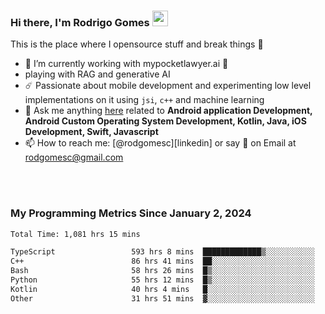 
### Hi there, I'm Rodrigo Gomes <img src="https://media.giphy.com/media/hvRJCLFzcasrR4ia7z/giphy.gif" width="25px">
This is the place where I opensource stuff and break things 🤣
- 🔭 I’m currently working with mypocketlawyer.ai 💜
- playing with RAG and generative AI
- ☄️ Passionate about mobile development and experimenting low level implementations on it using `jsi`, `c++` and machine learning
- 💬 Ask me anything [here](https://github.com/rodgomesc/rodgomesc/issues) related to <b>Android application Development, Android Custom Operating System Development, Kotlin, Java, iOS Development, Swift, Javascript</b>
- 📫 How to reach me: [@rodgomesc][linkedin] or say 👋 on Email at [rodgomesc@gmail.com](mailto:rodgomesc@gmail.com)


<br/>

<!-- 
<picture>
  <img src="/github-metrics.svg" alt="Metrics">
</picture>
-->

</br>

### My Programming Metrics Since January 2, 2024 


<!--START_SECTION:waka-->

```txt
Total Time: 1,081 hrs 15 mins

TypeScript                 593 hrs 8 mins  █████████████▒░░░░░░░░░░░   53.29 %
C++                        86 hrs 41 mins  ██░░░░░░░░░░░░░░░░░░░░░░░   07.79 %
Bash                       58 hrs 26 mins  █▒░░░░░░░░░░░░░░░░░░░░░░░   05.25 %
Python                     55 hrs 12 mins  █▒░░░░░░░░░░░░░░░░░░░░░░░   04.96 %
Kotlin                     40 hrs 4 mins   █░░░░░░░░░░░░░░░░░░░░░░░░   03.60 %
Other                      31 hrs 51 mins  ▓░░░░░░░░░░░░░░░░░░░░░░░░   02.86 %
```

<!--END_SECTION:waka-->
